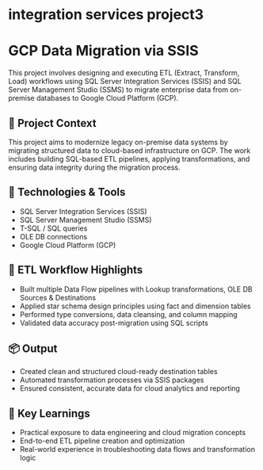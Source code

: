 # integration services project3

# GCP Data Migration via SSIS

This project involves designing and executing ETL (Extract, Transform, Load) workflows using SQL Server Integration Services (SSIS) and SQL Server Management Studio (SSMS) to migrate enterprise data from on-premise databases to Google Cloud Platform (GCP).

## 💼 Project Context
This project aims to modernize legacy on-premise data systems by migrating structured data to cloud-based infrastructure on GCP. The work includes building SQL-based ETL pipelines, applying transformations, and ensuring data integrity during the migration process.

## 🧰 Technologies & Tools
- SQL Server Integration Services (SSIS)
- SQL Server Management Studio (SSMS)
- T-SQL / SQL queries
- OLE DB connections
- Google Cloud Platform (GCP)

## 🔄 ETL Workflow Highlights
- Built multiple Data Flow pipelines with Lookup transformations, OLE DB Sources & Destinations
- Applied star schema design principles using fact and dimension tables
- Performed type conversions, data cleansing, and column mapping
- Validated data accuracy post-migration using SQL scripts

## 📦 Output
- Created clean and structured cloud-ready destination tables
- Automated transformation processes via SSIS packages
- Ensured consistent, accurate data for cloud analytics and reporting

## 🧠 Key Learnings
- Practical exposure to data engineering and cloud migration concepts
- End-to-end ETL pipeline creation and optimization
- Real-world experience in troubleshooting data flows and transformation logic
